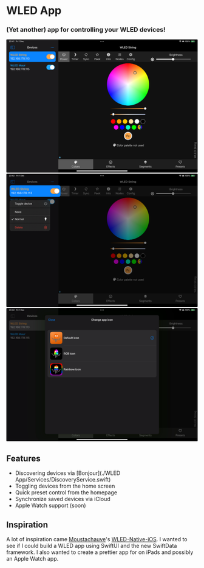 #  WLED App

### (Yet another) app for controlling your WLED devices!

![iPad home view](./Screenshots/Home.png)
![iPad Presets](./Screenshots/Presets.png)
![iPad icons](./Screenshots/Icons.png) 

## Features

- Discovering devices via [Bonjour](./WLED App/Services/DiscoveryService.swift)
- Toggling devices from the home screen
- Quick preset control from the homepage
- Synchronize saved devices via iCloud
- Apple Watch support (soon)

## Inspiration

A lot of inspiration came [Moustachauve](https://github.com/Moustachauve)'s [WLED-Native-iOS](https://github.com/Moustachauve/WLED-Native-iOS). 
I wanted to see if I could build a WLED app using SwiftUI and the new SwiftData framework. I also wanted to create a prettier app for on iPads and possibly an Apple Watch app.
